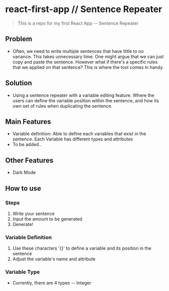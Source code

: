 # react-first-app // Sentence Repeater
> This is a repo for my first React App -- Sentence Repeater

## Problem
- Often, we need to write multiple sentences that have little to no variance. This takes unnecessary time. One might argue that we can just copy and paste the sentence. However what if there's a specific rules that we applied on that sentence? This is where the tool comes in handy.

## Solution
- Using a sentence repeater with a variable editing feature. Where the users can define the variable position within the sentence, and how its own set of rules when duplicating the sentence.


## Main Features
- Variable definition: Able to define each variables that exist in the sentence. Each Variable has different types and attributes
- To be added..

## Other Features
- Dark Mode

## How to use

### Steps
1. Write your sentence
2. Input the amount to be generated
3. Generate!

### Variable Definition
1. Use these characters '{}' to define a variable and its position in the sentence
2. Adjust the variable's name and attribute

### Variable Type
- Currently, there are 4 types
-- Integer
